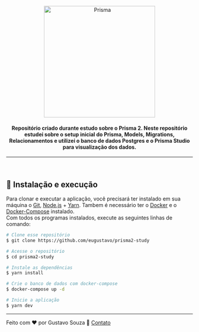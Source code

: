 <br>
<div align="center">
  <img width="300" alt="Prisma" src="https://www.prisma.io/images/prisma-init.svg" />

  <h4 align="center">
    Repositório criado durante estudo sobre o Prisma 2. Neste repositório estudei sobre o setup inicial do Prisma, Models, Migrations, Relacionamentos e utilizei o banco de dados Postgres e o Prisma Studio para visualização dos dados. 
  </h4>
</div>

---

<p align="center">
  

</p>

<br>

## 🚀 Instalação e execução
Para clonar e executar a aplicação, você precisará ter instalado em sua máquina o [Git](https://git-scm.com), [Node.js](https://nodejs.org) + [Yarn](https://yarnpkg.com). Tambem é necessário ter o [Docker](https://www.docker.com/) e o [Docker-Compose](https://docs.docker.com/compose/) instalado.
<br>
Com todos os programas instalados, execute as seguintes linhas de comando:

```bash
# Clone esse repositório
$ git clone https://github.com/eugustavo/prisma2-study

# Acesse o repositório
$ cd prisma2-study

# Instale as dependências
$ yarn install

# Crie o banco de dados com docker-compose
$ docker-compose up -d

# Inicie a aplicação
$ yarn dev
```

---
Feito com ♥ por Gustavo Souza :wave: [Contato](https://www.linkedin.com/in/eugustavosouza/)


